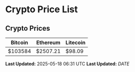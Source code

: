 # Crypto Price List

## Crypto Prices
| Bitcoin | Ethereum | Litecoin |
| ------- | -------- | -------- |
| $103584 | $2507.21 | $98.09 |
**Last Updated:** 2025-05-18 06:31 UTC
**Last Updated:** $DATE$
